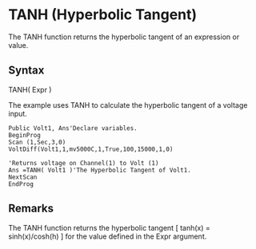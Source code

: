 # TANH (Hyperbolic Tangent)

The TANH function returns the hyperbolic tangent of an expression or value.

## Syntax

TANH( Expr )

The example uses TANH to calculate the hyperbolic tangent of a voltage input.

```
Public Volt1, Ans'Declare variables.
BeginProg
Scan (1,Sec,3,0)
VoltDiff(Volt1,1,mv5000C,1,True,100,15000,1,0)

'Returns voltage on Channel(1) to Volt (1)
Ans =TANH( Volt1 )'The Hyperbolic Tangent of Volt1.
NextScan
EndProg
```

## Remarks

The TANH function returns the hyperbolic tangent [ tanh(x) = sinh(x)/cosh(h) ] for the value defined in the Expr argument.
